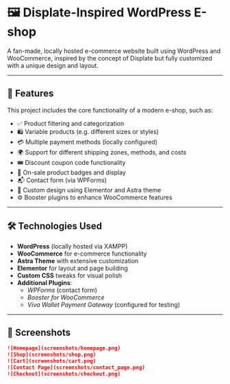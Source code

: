 # 🖼️ Displate-Inspired WordPress E-shop

A fan-made, locally hosted e-commerce website built using WordPress and WooCommerce, inspired by the concept of Displate but fully customized with a unique design and layout.

---

## 🚀 Features

This project includes the core functionality of a modern e-shop, such as:

- ✅ Product filtering and categorization
- 🛍️ Variable products (e.g. different sizes or styles)
- 💳 Multiple payment methods (locally configured)
- 🌍 Support for different shipping zones, methods, and costs
- 🎟️ Discount coupon code functionality
- 🔖 On-sale product badges and display
- 📬 Contact form (via WPForms)
- 🧩 Custom design using Elementor and Astra theme
- ⚙️ Booster plugins to enhance WooCommerce features

---

## 🛠️ Technologies Used

- **WordPress** (locally hosted via XAMPP)
- **WooCommerce** for e-commerce functionality
- **Astra Theme** with extensive customization
- **Elementor** for layout and page building
- **Custom CSS** tweaks for visual polish
- **Additional Plugins**:
  - *WPForms* (contact form)
  - *Booster for WooCommerce*
  - *Viva Wallet Payment Gateway* (configured for testing)

---

## 📸 Screenshots

```markdown
![Homepage](screenshots/homepage.png)
![Shop](screenshots/shop.png)
![Cart](screenshots/cart.png)
![Contact Page](screenshots/contact_page.png)
![Checkout](screenshots/checkout.png)
